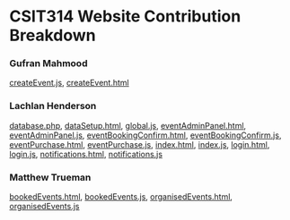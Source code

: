 # CSIT314 Website Contribution Breakdown
### Gufran Mahmood
[createEvent.js](https://github.com/SlushyRH/CSIT314-Project/blob/main/assets/js/createEvent.js),
[createEvent.html](https://github.com/SlushyRH/CSIT314-Project/blob/main/createEvent.html)

### Lachlan Henderson
[database.php](https://github.com/SlushyRH/CSIT314-Project/blob/main/api/database.php),
[dataSetup.html](https://github.com/SlushyRH/CSIT314-Project/blob/main/setup/dataSetup.html),
[global.js](https://github.com/SlushyRH/CSIT314-Project/blob/main/assets/js/global.js),
[eventAdminPanel.html](https://github.com/SlushyRH/CSIT314-Project/blob/main/eventAdminPanel.html),
[eventAdminPanel.js](https://github.com/SlushyRH/CSIT314-Project/blob/main/assets/js/eventAdminPanel.js),
[eventBookingConfirm.html](https://github.com/SlushyRH/CSIT314-Project/blob/main/eventBookingConfirm.html),
[eventBookingConfirm.js](https://github.com/SlushyRH/CSIT314-Project/blob/main/assets/js/eventBookingConfirm.js),
[eventPurchase.html](https://github.com/SlushyRH/CSIT314-Project/blob/main/eventPurchase.html),
[eventPurchase.js](https://github.com/SlushyRH/CSIT314-Project/blob/main/assets/js/eventPurchase.js),
[index.html](https://github.com/SlushyRH/CSIT314-Project/blob/main/index.html),
[index.js](https://github.com/SlushyRH/CSIT314-Project/blob/main/assets/js/index.js),
[login.html](https://github.com/SlushyRH/CSIT314-Project/blob/main/login.html),
[login.js](https://github.com/SlushyRH/CSIT314-Project/blob/main/assets/js/login.js),
[notifications.html](https://github.com/SlushyRH/CSIT314-Project/blob/main/notifications.html),
[notifications.js](https://github.com/SlushyRH/CSIT314-Project/blob/main/assets/js/notifications.js)

### Matthew Trueman
[bookedEvents.html](https://github.com/SlushyRH/CSIT314-Project/blob/main/bookedEvents.html),
[bookedEvents.js](https://github.com/SlushyRH/CSIT314-Project/blob/main/assets/js/bookedEvents.js),
[organisedEvents.html](https://github.com/SlushyRH/CSIT314-Project/blob/main/organisedEvents.html),
[organisedEvents.js](https://github.com/SlushyRH/CSIT314-Project/blob/main/assets/js/organisedEvents.js)
